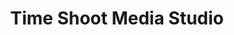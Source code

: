 ---
title: "Time Shoot Media Studio"
url: /thrikkannamangal/time-shoot-media-studio/
shop: photo
---